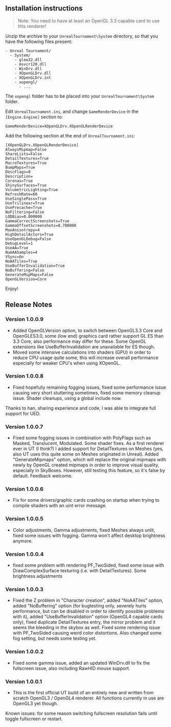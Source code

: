 ## Installation instructions

> Note: You need to have at least an OpenGL 3.3 capable card to use this 
> renderer!

Unzip the archive to your `UnrealTournament\System` directory, so that you have
the following files present:

```
- Unreal Tournament/
  - System/
    - glew32.dll  
    - msvcr120.dll  
    - WinDrv.dll  
    - XOpenGLDrv.dll  
    - XOpenGLDrv.int  
    - xopengl/
      - ...  
```

The `xopengl` folder has to be placed into your `UnrealTournament\System` 
folder.

Edit `UnrealTournament.ini`, and change `GameRenderDevice` in the 
`[Engine.Engine]` section to:

```
GameRenderDevice=XOpenGLDrv.XOpenGLRenderDevice
```

Add the following section at the end of `UnrealTournament.ini`:

```
[XOpenGLDrv.XOpenGLRenderDevice]
AlwaysMipmap=False
ShareLists=False
DetailTextures=True
MacroTextures=True
BumpMaps=True
DescFlags=0
Description=
Coronas=True
ShinySurfaces=True
VolumetricLighting=True
RefreshRate=60
UseSinglePass=True
UseTrilinear=True
UsePrecache=True
NoFiltering=False
LODBias=0.000000
GammaCorrectScreenshots=True
GammaOffsetScreenshots=0.700000
MaxAnisotropy=4
HighDetailActors=True
UseOpenGLDebug=False
DebugLevel=1
UseAA=True
NumAASamples=4
VSync=On
NoAATiles=True
UseBufferInvalidation=True
NoBuffering=False
GenerateMipMaps=False
OpenGLVersion=Core
```

Enjoy!

## Release Notes

### Version 1.0.0.9

- Added OpenGLVersion option, to switch between OpenGL3.3 Core and OpenGLES3.0, some (low end) graphics card rather support GL ES than 3.3 Core, also performance may differ for these. Some OpenGL extensions like UseBufferInvalidation are unavailable for ES though.
- Moved some intensive calculations into shaders (GPU) in order to reduce CPU usage quite some, this will increase overall performance especially for weaker CPU's when using XOpenGL.

### Version 1.0.0.8

- Fixed hopefully remaining fogging issues, fixed some performance issue causing very short stuttering sometimes,  fixed some memory cleanup issue. Shader cleanups, using a global include now.

Thanks to han, sharing experience and code, I was able to integrate full support for UED.

### Version 1.0.0.7

- Fixed some fogging issues in combination with PolyFlags such as Masked, Translucent, Modulated. Some shader fixes. As a first renderer ever in UT (I think?) I added support for DetailTextures on Meshes (yes, also UT uses this quite some on Meshes originated in Unreal). Added "GenerateMipmaps" option, which will replace the original mipmaps with newly by OpenGL created mipmaps in order to improve visual quality, especially in SkyBoxes. However, still testing this feature, so it's false by default. Feedback welcome.

### Version 1.0.0.6

- Fix for some drivers/graphic cards crashing on startup when trying to compile shaders with an uint error message.

### Version 1.0.0.5

- Color adjustments, Gamma adjustments, fixed Meshes always unlit, fixed some issues with fogging. Gamma won't affect desktop brightness anymore.

### Version 1.0.0.4

- fixed some problem with rendering PF_TwoSided, fixed some issue with DrawComplexSurface texturing (i.e. with DetailTextures). Some brightness adjustments

### Version 1.0.0.3

- Fixed the Z problem in "Character creation", added "NoAATiles" option, added "NoBuffering" option (for bugtesting only, severely hurts performance, but can be disabled in order to identify possible problems with it), added "UseBufferInvalidation" option (OpenGL4 capable cards only), fixed duplicate DetailTextures entry, the mirror problem and it seems the bleeding in the skybox as well. Fixed some rendering issue with PF_TwoSided causing weird color distortions. Also changed some fog setting, but needs some testing yet.

### Version 1.0.0.2

- Fixed some gamma issue, added an updated WinDrv.dll to fix the fullscreen issue, also including RawHID mouse support.

### Version 1.0.0.1

- This is the first official UT build of an entirely new and written from scratch OpenGL3 / OpenGL4 renderer. All functions currently in use are OpenGL3 yet though.

Known issues: for some reason switching fullscreen resolution fails until toggle fullscreen or restart.
